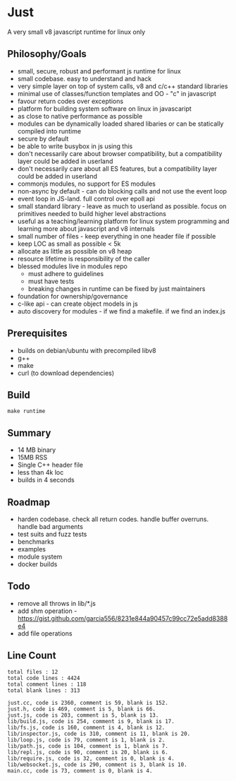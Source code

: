 # Just

A very small v8 javascript runtime for linux only

## Philosophy/Goals
- small, secure, robust and performant js runtime for linux
- small codebase. easy to understand and hack
- very simple layer on top of system calls, v8 and c/c++ standard libraries
- minimal use of classes/function templates and OO - "c" in javascript
- favour return codes over exceptions
- platform for building system software on linux in javascaript
- as close to native performance as possible
- modules can be dynamically loaded shared libaries or can be statically compiled into runtime
- secure by default
- be able to write busybox in js using this
- don't necessarily care about browser compatibility, but a compatibility layer could be added in userland
- don't necessarily care about all ES features, but a compatibility layer could be added in userland
- commonjs modules, no support for ES modules
- non-async by default - can do blocking calls and not use the event loop
- event loop in JS-land. full control over epoll api
- small standard library - leave as much to userland as possible. focus on primitives needed to build higher level abstractions
- useful as a teaching/learning platform for linux system programming and learning more about javascript and v8 internals
- small number of files - keep everything in one header file if possible
- keep LOC as small as possible < 5k
- allocate as little as possible on v8 heap
- resource lifetime is responsibility of the caller
- blessed modules live in modules repo
  - must adhere to guidelines
  - must have tests
  - breaking changes in runtime can be fixed by just maintainers
- foundation for ownership/governance
- c-like api - can create object models in js
- auto discovery for modules - if we find a makefile. if we find an index.js

## Prerequisites
- builds on debian/ubuntu with precompiled libv8
- g++
- make
- curl (to download dependencies)

## Build
```
make runtime
```

## Summary
- 14 MB binary
- 15MB RSS
- Single C++ header file
- less than 4k loc
- builds in 4 seconds

## Roadmap
- harden codebase. check all return codes. handle buffer overruns. handle bad arguments
- test suits and fuzz tests
- benchmarks
- examples
- module system
- docker builds

## Todo
- remove all throws in lib/*.js
- add shm operation - https://gist.github.com/garcia556/8231e844a90457c99cc72e5add8388e4
- add file operations

## Line Count
```
total files : 12
total code lines : 4424
total comment lines : 118
total blank lines : 313

just.cc, code is 2360, comment is 59, blank is 152.
just.h, code is 469, comment is 5, blank is 66.
just.js, code is 203, comment is 5, blank is 13.
lib/build.js, code is 254, comment is 9, blank is 17.
lib/fs.js, code is 160, comment is 4, blank is 12.
lib/inspector.js, code is 310, comment is 11, blank is 20.
lib/loop.js, code is 79, comment is 1, blank is 2.
lib/path.js, code is 104, comment is 1, blank is 7.
lib/repl.js, code is 90, comment is 20, blank is 6.
lib/require.js, code is 32, comment is 0, blank is 4.
lib/websocket.js, code is 290, comment is 3, blank is 10.
main.cc, code is 73, comment is 0, blank is 4.
```